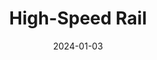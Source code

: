 ---
title: High-Speed Rail
fulltitle: High-Speed Rail
date: 2024-01-03
tags:
- 2024
characters:
- tzipora
- cobian
- coretti
- moise
categories:
- non-canon
- landscapes
- machines & vehicles
keywords:
- 2024
url: /stories/high-speed-rail/
toc: false
image: /images/fullres/hs.jpg
reddit: null
print: null
video: null
caption: Sketch I won't finish of Oslolan high-speed rail snaking out to the fast
  routes that cross the island's glaciers.
---